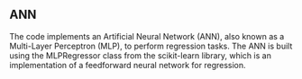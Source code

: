 ## ANN

The code implements an Artificial Neural Network (ANN), also known as a Multi-Layer Perceptron (MLP), to perform regression tasks. The ANN is built using the MLPRegressor class from the scikit-learn library, which is an implementation of a feedforward neural network for regression. 